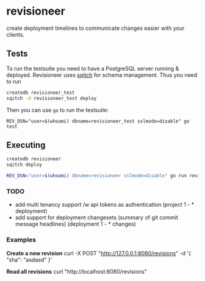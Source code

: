 # revisioneer

create deployment timelines to communicate changes easier with your clients.

## Tests

To run the testsuite you need to have a PostgreSQL server running & deployed. Revisioneer uses [sqitch][1] for schema management. Thus you need to run

``` bash
createdb revisioneer_test
sqitch -d revisioneer_test deploy
```

Then you can use `go` to run the testsuite:

```
REV_DSN="user=$(whoami) dbname=revisioneer_test sslmode=disable" go test
```

## Executing

``` bash
createdb revisioneer
sqitch deploy

REV_DSN="user=$(whoami) dbname=revisioneer sslmode=disable" go run revisioneer.go
```

### TODO

- add multi tenancy support /w api tokens as authentication (project 1 - * deployment)
- add support for deployment changesets (summary of git commit message headlines) (deployment 1 - * changes)

### Examples

**Create a new revision**
curl -X POST "http://127.0.0.1:8080/revisions" -d '{ "sha": "asdasd" }'

**Read all revisions**
curl "http://localhost:8080/revisions"

[1]:https://github.com/theory/sqitch